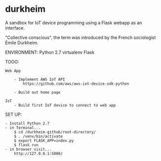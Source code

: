 # durkheim
A sandbox for IoT device programming using a Flask webapp as an interface.

"Collective conscious", the term was introduced by the French sociologist Émile Durkheim.


ENVIRONMENT:
    Python 2.7
        virtualenv
        Flask


TOOO:
    
    Web App
        
        - Implement AWS IoT API
            https://github.com/aws/aws-iot-device-sdk-python

        - Build out home page

    IoT
        - Build first IoT device to connect to web app


SET UP:
    
    - Install Python 2.7
    - in Terminal...
        $ cd /durkheim-github/root-directory/
        $ . /venv/bin/activate
        $ export FLASK_APP=index.py
        $ flask run
    - in browser visit...
        http://127.0.0.1:5000/

